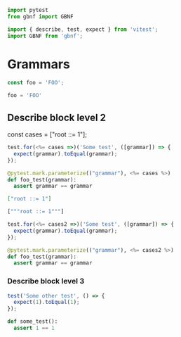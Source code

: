 ```python
import pytest
from gbnf import GBNF
```

```javascript
import { describe, test, expect } from 'vitest';
import GBNF from 'gbnf';
```

# Grammars 

```javascript
const foo = 'FOO';
```

```python
foo = 'FOO'
```

## Describe block level 2

<!-- specify the language to parse it that way. Could be JSON, could be python, could be whatever -->

const cases = ["root ::= 1"];

```javascript
test.for(<%= cases =>)('Some test', ([grammar]) => {
  expect(grammar).toEqual(grammar);
});
```

```python
@pytest.mark.parameterize(("grammar"), <%= cases %>)
def foo_test(grammar):
  assert grammar == grammar
```

```json $cases2 
["root ::= 1"]
```
```python $cases2
["""root ::= 1"""]
```

```javascript
test.for(<%= cases2 =>)('Some test', ([grammar]) => {
  expect(grammar).toEqual(grammar);
});
```

```python
@pytest.mark.parameterize(("grammar"), <%= cases2 %>)
def foo_test(grammar):
  assert grammar == grammar
```

### Describe block level 3

```javascript
test('Some other test', () => {
  expect(1).toEqual(1);
});
```

```python
def some_test():
  assert 1 == 1
```

